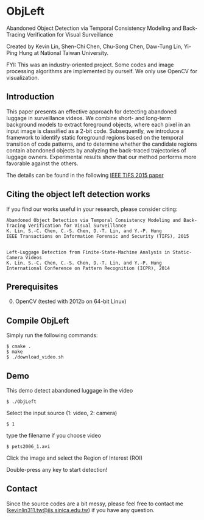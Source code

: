 # ObjLeft

Abandoned Object Detection via Temporal Consistency Modeling and Back-Tracing Verification for Visual Surveillance

Created by Kevin Lin, Shen-Chi Chen, Chu-Song Chen, Daw-Tung Lin, Yi-Ping Hung at National Taiwan University.

FYI: This was an industry-oriented project. Some codes and image processing algorithms are implemented by ourself. We only use OpenCV for visualization. 

## Introduction

This paper presents an effective approach for detecting abandoned luggage in surveillance videos. We combine short- and long-term background models to extract foreground objects, where each pixel in an input image is classified as a 2-bit code. Subsequently, we introduce a framework to identify static foreground regions based on the temporal transition of code patterns, and to determine whether the candidate regions contain abandoned objects by analyzing the back-traced trajectories of luggage owners. Experimental results show that our method performs more favorable against the others.

The details can be found in the following [IEEE TIFS 2015 paper](http://www.csie.ntu.edu.tw/~r01944012/TIFS15_LIN.pdf)


## Citing the object left detection works

If you find our works useful in your research, please consider citing:

    Abandoned Object Detection via Temporal Consistency Modeling and Back-Tracing Verification for Visual Surveillance
    K. Lin, S.-C. Chen, C.-S. Chen, D.-T. Lin, and Y.-P. Hung
    IEEE Transactions on Information Forensic and Security (TIFS), 2015  


    Left-Luggage Detection from Finite-State-Machine Analysis in Static-Camera Videos
    K. Lin, S.-C. Chen, C.-S. Chen, D.-T. Lin, and Y.-P. Hung
    International Conference on Pattern Recognition (ICPR), 2014 


## Prerequisites

  0. OpenCV (tested with 2012b on 64-bit Linux)


## Compile ObjLeft

Simply run the following commands:

    $ cmake .
    $ make
    $ ./download_video.sh


## Demo

This demo detect abandoned luggage in the video

    $ ./ObjLeft

Select the input source (1: video, 2: camera)

    $ 1

type the filename if you choose video

    $ pets2006_1.avi

Click the image and select the Region of Interest (ROI)

Double-press any key to start detection!


## Contact

Since the source codes are a bit messy, please feel free to contact me (kevinlin311.tw@iis.sinica.edu.tw) if you have any question.
